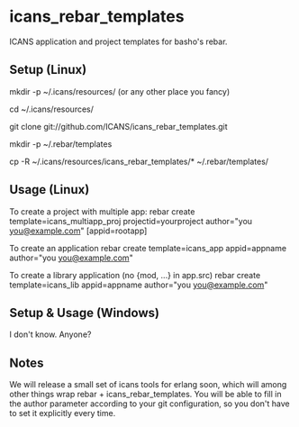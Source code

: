 icans_rebar_templates
======================

ICANS application and project templates for basho's rebar.

Setup (Linux)
-------------
mkdir -p ~/.icans/resources/  (or any other place you fancy)

cd ~/.icans/resources/

git clone git://github.com/ICANS/icans_rebar_templates.git

mkdir -p ~/.rebar/templates

cp -R ~/.icans/resources/icans_rebar_templates/* ~/.rebar/templates/

Usage (Linux)
-------------
To create a project with multiple app:
rebar create template=icans_multiapp_proj projectid=yourproject author="you you@example.com" [appid=rootapp]

To create an application
rebar create template=icans_app appid=appname author="you you@example.com"

To create a library application (no {mod, ...} in app.src)
rebar create template=icans_lib appid=appname author="you you@example.com"

Setup & Usage (Windows)
-----------------------
I don't know. Anyone?


Notes
-----
We will release a small set of icans tools for erlang soon, which will among other things wrap rebar + icans_rebar_templates. You will be able to fill in the author parameter according to your git configuration, so you don't have to set it explicitly every time.
